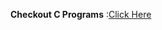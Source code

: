 **Checkout C Programs** :[Click Here](https://github.com/wasitshafi/KU-BCA/tree/master/I-year/C%20PROGRAMS)
